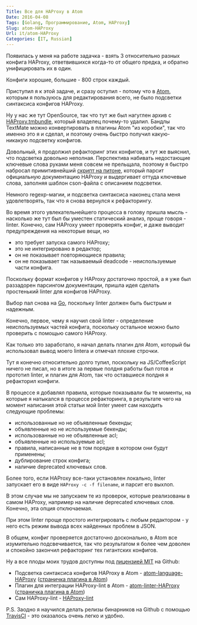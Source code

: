 ```yaml
---
Title: Все для HAProxy в Atom
Date: 2016-04-08
Tags: [Golang, Программирование, Atom, HAProxy]
Slug: atom-HAProxy
Url: it/atom-HAProxy
Categories: [IT, Russian]
---
```


Появилась у меня на работе задачка - взять 3 относительно разных конфига
HAProxy, ответвившихся когда-то от общего предка, и обратно унифицировать их
в один.

Конфиги хорошие, большие - 800 строк каждый.

Приступил я к этой задаче, и сразу оступил - потому что в [Atom](http://atom.io),
которым я пользуюсь для редактирования всего, не было подсветки
синтаксиса конфигов HAProxy.

Ну у нас же тут OpenSource, так что тут же был нагуглен архив с
[HAProxy.tmbundle](https://github.com/williamsjj/HAProxy.tmbundle), который
владелец почему-то удалил. Бандлы TextMate можно конвертировать в плагины
Atom "из коробки", так что именно это я и сделал, и поэтому очень быстро
получил какую-никакую подсветку конфигов.

Довольный, я продолжил рефакторинг этих конфигов, и тут же выяснил, что
подсветка довольно неполная. Перспектива набивать недостающие ключевые слова руками
меня совсем не прельщала, поэтому я быстро набросал примитивнейший
[скрипт на питоне](https://github.com/abulimov/atom-language-HAProxy/blob/master/generate.py),
который парсит официальную документацию HAProxy и выдергивает оттуда ключевые слова,
заполняя шаблон cson-файла с описанием подсветки.

Немного regexp-магии, и подсветка синтаксиса наконец стала меня удовлетворять,
так что я снова вернулся к рефакторингу.

Во время этого увлекательнейшего процесса в голову пришла мысль - насколько же
тут был бы уместен статический анализ, проще говоря - linter. Конечно,
сам HAProxy умеет проверять конфиг, и даже выводит предупреждения на некоторые
вещи, но

* это требует запуска самого HAProxy;
* это не интегрировано в редактор;
* он не показывает повторяющиеся правила;
* он не показывает так называемый deadcode - неиспользуемые части конфига.

Поскольку формат конфигов у HAProxy достаточно простой, а я уже был раззадорен
парсингом документации, пришла идея сделать простенький linter для конфигов HAProxy.

Выбор пал снова на [Go](http://golang.org), поскольку linter должен быть быстрым и надежным.

Конечно, первое, чему я научил свой linter - определение неиспользуемых частей конфига,
поскольку остальное можно было проверить с помощью самого HAProxy.

Как только это заработало, я начал делать плагин для Atom, который бы использовал
вывод моего linterа и отмечал плохие строчки.

Тут я конечно относительно долго тупил, поскольку на JS/CoffeeScript ничего не писал,
но в итоге за первые полдня работы был готов и прототип linter, и плагин для Atom,
так что оставшиеся полдня я рефакторил конфиги.

В процессе я добавлял правила, которые показывали бы те моменты, на которые я
натыкался в процессе рефакторинга, в результате чего на момент
написания этой статьи мой linter умеет сам находить следующие проблемы:

* использованные но не объявленные бекенды;
* объявленные но не используемые бекенды;
* использованные но не объявленные acl;
* объявленные но используемые acl;
* правила, написанные не в том порядке в котором они будут применены;
* дублирование строк конфига;
* наличие deprecated ключевых слов.

Более того, если HAProxy все-таки установлен локально,
linter запускает его в виде `HAProxy -c -f filename`, и парсит его выхлоп.

В этом случае мы не запускаем те из проверок, которые реализованы в самом HAProxy,
например на наличие deprecated ключевых слов. Конечно, эта опция отключаемая.

При этом linter проще простого интегрировать с любым редактором -
у него есть режим вывода всех найденных проблем в JSON.

В общем, конфиг проверяется достаточно досконально, в Atom все изумительно
подсвечивается, так что результатом я более чем доволен и спокойно закончил
рефакторинг тех гигантских конфигов.

Ну а все плоды моих трудов доступны под [лицензией MIT](http://opensource.org/licenses/MIT)
на Github:

* Подсветка синтаксиса конфигов HAProxy в Atom - [atom-language-HAProxy](https://github.com/abulimov/atom-language-HAProxy)
([страничка плагина в Atom](https://atom.io/packages/language-HAProxy))
* Плагин для интеграции HAProxy-lint в Atom - [atom-linter-HAProxy](https://github.com/abulimov/atom-linter-HAProxy)
([страничка плагина в Atom](https://atom.io/packages/linter-HAProxy))
* Сам HAProxy-lint - [HAProxy-lint](https://github.com/abulimov/HAProxy-lint)

P.S. Заодно я научился делать релизы бинарников на Github с помощью
[TravisCI](https://travis-ci.org) - это оказалось очень легко и удобно.
